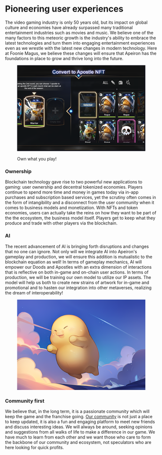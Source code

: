 # Pioneering user experiences

The video gaming industry is only 50 years old, but its impact on global culture and economies have already surpassed many traditional entertainment industries such as movies and music. We believe one of the many factors to this meteoric growth is the industry's ability to embrace the latest technologies and turn them into engaging entertainment experiences even as we wrestle with the latest new changes in modern technology. Here at Foonie Magus, we believe these changes will ensure that Apeiron has the foundations in place to grow and thrive long into the future.

<figure><img src="../../.gitbook/assets/image.png" alt=""><figcaption><p>Own what you play!</p></figcaption></figure>

### Ownership

Blockchain technology gave rise to two powerful new applications to gaming: user ownership and decentral tokenized economies. Players continue to spend more time and money in games today via in-app purchases and subscription based services, yet the scrutiny often comes in the form of intangibility and a disconnect from the user community when it comes to business models and monetization. With NFTs and token economies, users can actually take the reins on how they want to be part of the the ecosystem, the business model itself. Players get to keep what they produce and trade with other players via the blockchain.&#x20;

### AI

The recent advancement of AI is bringing forth disruptions and changes that no one can ignore. Not only will we integrate AI into Apeiron's gameplay and production, we will ensure this addition is mutualistic to the blockchain equation as well! In terms of gameplay mechanics, AI will empower our Doods and Apostles with an extra dimension of interactions that is reflective on both in-game and on-chain user actions. In terms of production, we will be training our own model to utilize our IP assets. The model will help us both to create new strains of artwork for in-game and promotional and to hasten our integration into other metaverses, realizing the dream of interoperability!

<figure><img src="../../.gitbook/assets/00041.png" alt=""><figcaption></figcaption></figure>

### Community first

We believe that, in the long term, it is a passionate community which will keep the game and the franchise going. [Our community](../gospel-doodify-the-world/) is not just a place to keep updated, it is also a fun and engaging platform to meet new friends and discuss interesting ideas. We will always be around, seeking opinions and suggestions from all walks of life to make a difference in our game. We have much to learn from each other and we want those who care to form the backbone of our community and ecosystem, not speculators who are here looking for quick profits.&#x20;


